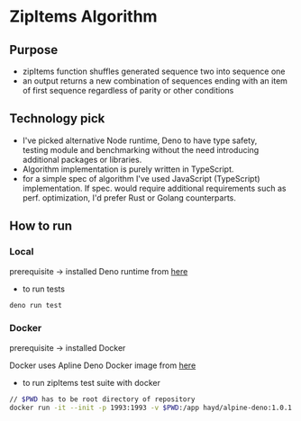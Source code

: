 # ZipItems Algorithm

## Purpose
- zipItems function shuffles generated sequence two into sequence one
- an output returns a new combination of sequences ending with an item of first sequence regardless of parity or other conditions

## Technology pick
- I've picked alternative Node runtime, Deno to have type safety,  
testing module and benchmarking without the need introducing additional packages or libraries.
- Algorithm implementation is purely written in TypeScript.
- for a simple spec of algorithm I've used JavaScript (TypeScript) implementation. If spec. would require additional requirements such as perf. optimization, I'd prefer Rust or Golang counterparts.

## How to run

### Local
prerequisite -> installed Deno runtime from [here](https://deno.land/#installation)

- to run tests 
```bash
deno run test
```

### Docker
prerequisite -> installed Docker

Docker uses Apline Deno Docker image from [here](https://hub.docker.com/r/hayd/alpine-deno/)

- to run zipItems test suite with docker
```bash
// $PWD has to be root directory of repository
docker run -it --init -p 1993:1993 -v $PWD:/app hayd/alpine-deno:1.0.1 test /app/node/zipItems.test.ts
```

